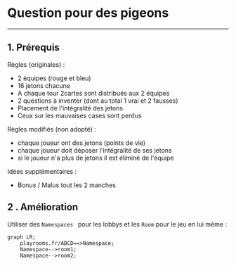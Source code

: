 # Question pour des pigeons

---

## 1. Prérequis

Règles (originales) :

* 2 équipes (rouge et bleu)
* 16 jetons chacune
* A chaque tour 2cartes sont distribués aux 2 équipes
* 2 questions à inventer (dont au total 1 vrai et 2 fausses)
* Placement de l'intégralité des jetons
* Ceux sur les mauvaises cases sont perdus

Règles modifiés (non adopté) :

* chaque joueur ont des jetons (points de vie)
* chaque joueur doit déposer l'intégralité de ses jetons 
* si le joueur n'a plus de jetons il est éliminé de l'équipe

Idées supplémentaires : 

* Bonus / Malus tout les 2 manches

## 2 . Amélioration

Utiliser des `Namespaces ` pour les lobbys et les `Room` pour le jeu en lui même :

```mermaid
graph LR;
	playrooms.fr/ABCD==>Namespace;
	Namespace-->room1;
	Namespace-->room2;
```

